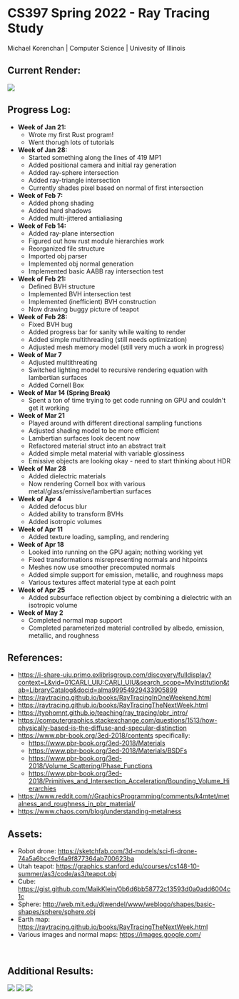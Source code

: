 # CS397 Spring 2022 - Ray Tracing Study
Michael Korenchan | Computer Science | Univesity of Illinois

## Current Render:
 <img src = "./render.png">

<br>

## Progress Log:
- **Week of Jan 21:**
  - Wrote my first Rust program! 
  - Went thorugh lots of tutorials
- **Week of Jan 28:**
  - Started something along the lines of 419 MP1
  - Added positional camera and initial ray generation
  - Added ray-sphere intersection
  - Added ray-triangle intersection
  - Currently shades pixel based on normal of first intersection
- **Week of Feb 7:**
  - Added phong shading
  - Added hard shadows
  - Added multi-jittered antialiasing
- **Week of Feb 14:**
  - Added ray-plane intersection
  - Figured out how rust module hierarchies work
  - Reorganized file structure
  - Imported obj parser
  - Implemented obj normal generation
  - Implemented basic AABB ray intersection test
- **Week of Feb 21:**
  - Defined BVH structure
  - Implemented BVH intersection test
  - Implemented (inefficient) BVH construction
  - Now drawing buggy picture of teapot
- **Week of Feb 28:**
  - Fixed BVH bug
  - Added progress bar for sanity while waiting to render
  - Added simple multithreading (still needs optimization)
  - Adjusted mesh memory model (still very much a work in progress)
- **Week of Mar 7**
  - Adjusted multithreating
  - Switched lighting model to recursive rendering equation with lambertian surfaces
  - Added Cornell Box
- **Week of Mar 14 (Spring Break)**
  - Spent a ton of time trying to get code running on GPU and couldn't get it working
- **Week of Mar 21**
  - Played around with different directional sampling functions
  - Adjusted shading model to be more efficient
  - Lambertian surfaces look decent now
  - Refactored material struct into an abstract trait
  - Added simple metal material with variable glossiness
  - Emissive objects are looking okay - need to start thinking about HDR
- **Week of Mar 28**
  - Added dielectric materials
  - Now rendering Cornell box with various metal/glass/emissive/lambertian surfaces
- **Week of Apr 4**
  - Added defocus blur
  - Added ability to transform BVHs
  - Added isotropic volumes
- **Week of Apr 11**
  - Added texture loading, sampling, and rendering
- **Week of Apr 18**
  - Looked into running on the GPU again; nothing working yet
  - Fixed transformations misrepresenting normals and hitpoints
  - Meshes now use smoother precomputed normals
  - Added simple support for emission, metallic, and roughness maps
  - Various textures affect material type at each point
- **Week of Apr 25**
  - Added subsurface reflection object by combining a dielectric with an isotropic volume
- **Week of May 2**
  - Completed normal map support
  - Completed parameterized material controlled by albedo, emission, metallic, and roughness


## References:
- https://i-share-uiu.primo.exlibrisgroup.com/discovery/fulldisplay?context=L&vid=01CARLI_UIU:CARLI_UIU&search_scope=MyInstitution&tab=LibraryCatalog&docid=alma99954929433905899
- https://raytracing.github.io/books/RayTracingInOneWeekend.html
- https://raytracing.github.io/books/RayTracingTheNextWeek.html
- https://typhomnt.github.io/teaching/ray_tracing/pbr_intro/
- https://computergraphics.stackexchange.com/questions/1513/how-physically-based-is-the-diffuse-and-specular-distinction
- https://www.pbr-book.org/3ed-2018/contents specifically:
  - https://www.pbr-book.org/3ed-2018/Materials
  - https://www.pbr-book.org/3ed-2018/Materials/BSDFs
  - https://www.pbr-book.org/3ed-2018/Volume_Scattering/Phase_Functions
  - https://www.pbr-book.org/3ed-2018/Primitives_and_Intersection_Acceleration/Bounding_Volume_Hierarchies
- https://www.reddit.com/r/GraphicsProgramming/comments/k4mtet/metalness_and_roughness_in_pbr_material/
- https://www.chaos.com/blog/understanding-metalness

## Assets:
- Robot drone: https://sketchfab.com/3d-models/sci-fi-drone-74a5a6bcc9cf4a9f877364ab700623ba
- Utah teapot: https://graphics.stanford.edu/courses/cs148-10-summer/as3/code/as3/teapot.obj
- Cube: https://gist.github.com/MaikKlein/0b6d6bb58772c13593d0a0add6004c1c
- Sphere: http://web.mit.edu/djwendel/www/weblogo/shapes/basic-shapes/sphere/sphere.obj
- Earth map:  https://raytracing.github.io/books/RayTracingTheNextWeek.html
- Various images and normal maps: https://images.google.com/  

<br>

## Additional Results:
 <img src = "./renders/render.png">
 <img src = "./renders/render1.png">
 <img src = "./renders/render2.png">